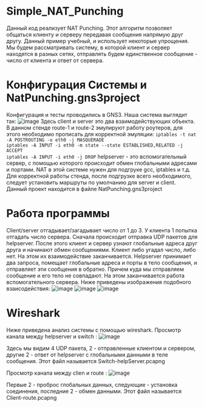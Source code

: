 # Simple_NAT_Punching
Данный код реализует NAT Punching. Этот алгоритм позволяет общаться клиенту и серверу передавая сообщения напрямую друг другу. Данный пример учебный, и использует некоторые упрощения. Мы будем рассматривать систему, в которой клиент и сервер находятся в разных сетях, отправлять будем единственное сообщение - число от клиента и ответ от сервера.
# Конфигурация Системы и NatPunching.gns3project
Конфигурация и тесты проводились в GNS3. Наша система выглядит так:
![image](https://github.com/denizzzzka/Simple_NAT_Punching/assets/91347518/41fa067b-87c0-4680-a929-fc509444b73f)
Здесь client и server это два взаимодействующих объекта. В данном стенде route-1 и route-2 эмулируют работу роутеров, для этого необходимо прописать для корректной эмуляции:
`iptables -t nat -A POSTROUTING -o eth0 -j MASQUERADE`  
`iptables -A INPUT -i eth0 -m state --state ESTABLISHED,RELATED -j ACCEPT`  
`iptables -A INPUT -i eth0 -j DROP`
helpserver - это вспомогательный сервер, с помощью которого происходит обмен глобальными адресами и портами. NAT в этой системе нужен для подгруке gcc, iptables и т.д.
Для корректной работы стенда, после подгрузке всего необходимого, следует установить маршруты по умолчанию для server и client. Данный проект находится в файле NatPunching.gns3project

# Работа программы
Client/server отгадывает/загадывает число от 1 до 3. У клиента 1 попытка отгадать число сервера. Сначала происходит отправка UDP пакетов для helpserver. После этого клиент и сервер узнают глобальные адреса друг друга и начинают обмен сообщениями. Клиент либо угадал число, либо нет. На этом их взаимодействие заканчивается.
Helpserver принимает два запроса, помещает глобальные адреса и порты в тело сообщения, и отправляет эти сообщения в обратно. Причем куда мы отправляем сообщение и его тело не совпадают. На этом заканчивается работа вспомогательного сервера.
Ниже приведены изображения подобного взаисодействия:
![image](https://github.com/denizzzzka/Simple_NAT_Punching/assets/91347518/f360c39f-63bd-4a7f-b65f-d86abb7abfff)
![image](https://github.com/denizzzzka/Simple_NAT_Punching/assets/91347518/47d869ed-66ee-48b1-9982-4108792c59f6)
![image](https://github.com/denizzzzka/Simple_NAT_Punching/assets/91347518/d399b30f-a5d5-46ea-88d5-0d0c94f8c6bf)


#  Wireshark
Ниже приведена анализ системы с помощью wireshark.
Просмотр канала между helpserver и switch :
![image](https://github.com/denizzzzka/Simple_NAT_Punching/assets/91347518/0aeec921-01af-4c30-829b-e6122f9ec4f6)

Здесь мы видим 4 UDP пакета, 2 - отправленные клиентом и сервером, другие 2 - ответ от helpserver с глобальными данными в теле сообщения.
Этот файл называется Switch-helpServer.pcapng

Просмотр канала между clien и route :
![image](https://github.com/denizzzzka/Simple_NAT_Punching/assets/91347518/f7bad121-95fb-4940-8bb5-23d70c021fb3)

Первые  2 - проброс глобальных данных, следующие - установка соединения, последние 2 - обмен данными.
Этот файл называется Client-route.pcapng
